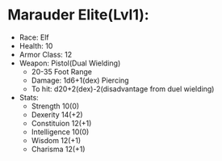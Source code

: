 # Marauder Elite(Lvl1):

 * Race: Elf
 * Health: 10
 * Armor Class: 12
 * Weapon: Pistol(Dual Wielding)
    - 20-35 Foot Range
    - Damage: 1d6+1(dex) Piercing
    - To hit: d20+2(dex)-2(disadvantage from duel wielding)
 * Stats:
    - Strength 10(0)
    - Dexerity 14(+2)
    - Constituion 12(+1)
    - Intelligence 10(0)
    - Wisdom 12(+1)
    - Charisma 12(+1)
